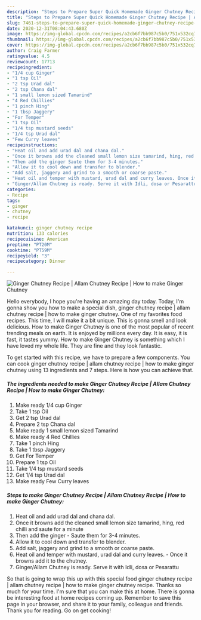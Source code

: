 ```yaml
---
description: "Steps to Prepare Super Quick Homemade Ginger Chutney Recipe | Allam Chutney Recipe | How to make Ginger Chutney"
title: "Steps to Prepare Super Quick Homemade Ginger Chutney Recipe | Allam Chutney Recipe | How to make Ginger Chutney"
slug: 7461-steps-to-prepare-super-quick-homemade-ginger-chutney-recipe-allam-chutney-recipe-how-to-make-ginger-chutney
date: 2020-12-31T08:04:43.680Z
image: https://img-global.cpcdn.com/recipes/a2cb6f7bb987c5b0/751x532cq70/ginger-chutney-recipe-allam-chutney-recipe-how-to-make-ginger-chutney-recipe-main-photo.jpg
thumbnail: https://img-global.cpcdn.com/recipes/a2cb6f7bb987c5b0/751x532cq70/ginger-chutney-recipe-allam-chutney-recipe-how-to-make-ginger-chutney-recipe-main-photo.jpg
cover: https://img-global.cpcdn.com/recipes/a2cb6f7bb987c5b0/751x532cq70/ginger-chutney-recipe-allam-chutney-recipe-how-to-make-ginger-chutney-recipe-main-photo.jpg
author: Craig Farmer
ratingvalue: 4.5
reviewcount: 17713
recipeingredient:
- "1/4 cup Ginger"
- "1 tsp Oil"
- "2 tsp Urad dal"
- "2 tsp Chana dal"
- "1 small lemon sized Tamarind"
- "4 Red Chillies"
- "1 pinch Hing"
- "1 tbsp Jaggery"
- "For Temper"
- "1 tsp Oil"
- "1/4 tsp mustard seeds"
- "1/4 tsp Urad dal"
- "Few Curry leaves"
recipeinstructions:
- "Heat oil and add urad dal and chana dal."
- "Once it browns add the cleaned small lemon size tamarind, hing, red chilli and saute for a minute"
- "Then add the ginger Saute them for 3-4 minutes."
- "Allow it to cool down and transfer to blender."
- "Add salt, jaggery and grind to a smooth or coarse paste."
- "Heat oil and temper with mustard, urad dal and curry leaves. Once it browns add it to the chutney."
- "Ginger/Allam Chutney is ready. Serve it with Idli, dosa or Pesarattu"
categories:
- Recipe
tags:
- ginger
- chutney
- recipe

katakunci: ginger chutney recipe 
nutrition: 133 calories
recipecuisine: American
preptime: "PT20M"
cooktime: "PT59M"
recipeyield: "3"
recipecategory: Dinner

---
```



![Ginger Chutney Recipe | Allam Chutney Recipe | How to make Ginger Chutney](https://img-global.cpcdn.com/recipes/a2cb6f7bb987c5b0/751x532cq70/ginger-chutney-recipe-allam-chutney-recipe-how-to-make-ginger-chutney-recipe-main-photo.jpg)

Hello everybody, I hope you're having an amazing day today. Today, I'm gonna show you how to make a special dish, ginger chutney recipe | allam chutney recipe | how to make ginger chutney. One of my favorites food recipes. This time, I will make it a bit unique. This is gonna smell and look delicious.
 How to make Ginger Chutney is one of the most popular of recent trending meals on earth. It is enjoyed by millions every day. It is easy, it is fast, it tastes yummy.  How to make Ginger Chutney is something which I have loved my whole life. They are fine and they look fantastic.


To get started with this recipe, we have to prepare a few components. You can cook ginger chutney recipe | allam chutney recipe | how to make ginger chutney using 13 ingredients and 7 steps. Here is how you can achieve that.

<!--inarticleads1-->

##### The ingredients needed to make Ginger Chutney Recipe | Allam Chutney Recipe | How to make Ginger Chutney:

1. Make ready 1/4 cup Ginger
1. Take 1 tsp Oil
1. Get 2 tsp Urad dal
1. Prepare 2 tsp Chana dal
1. Make ready 1 small lemon sized Tamarind
1. Make ready 4 Red Chillies
1. Take 1 pinch Hing
1. Take 1 tbsp Jaggery
1. Get For Temper
1. Prepare 1 tsp Oil
1. Take 1/4 tsp mustard seeds
1. Get 1/4 tsp Urad dal
1. Make ready Few Curry leaves




<!--inarticleads2-->

##### Steps to make Ginger Chutney Recipe | Allam Chutney Recipe | How to make Ginger Chutney:

1. Heat oil and add urad dal and chana dal.
1. Once it browns add the cleaned small lemon size tamarind, hing, red chilli and saute for a minute
1. Then add the ginger - Saute them for 3-4 minutes.
1. Allow it to cool down and transfer to blender.
1. Add salt, jaggery and grind to a smooth or coarse paste.
1. Heat oil and temper with mustard, urad dal and curry leaves. - Once it browns add it to the chutney.
1. Ginger/Allam Chutney is ready. Serve it with Idli, dosa or Pesarattu




So that is going to wrap this up with this special food ginger chutney recipe | allam chutney recipe | how to make ginger chutney recipe. Thanks so much for your time. I'm sure that you can make this at home. There is gonna be interesting food at home recipes coming up. Remember to save this page in your browser, and share it to your family, colleague and friends. Thank you for reading. Go on get cooking!
